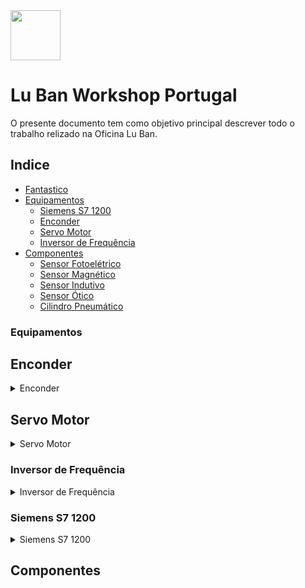 <img src="https://github.com/LMigu3liPT/Documentation_Luban/blob/main/Grafcets/32_Manual/Imagens_Grafcets/Logo_Luban.png" width="80" />    

# Lu Ban Workshop Portugal

O presente documento tem  como  objetivo  principal  descrever  todo o trabalho relizado na   Oficina   Lu   Ban.

## Indice
- [Fantastico](#fantastico)
- [Equipamentos](#equipamentos)
  - [Siemens S7 1200](#Siemens-S7-1200) 
  - [Enconder](#enconder)
  - [Servo Motor](#servo-motor)
  - [Inversor de Frequência](#inversor-de-frequência)
- [Componentes](#componentes)
  - [Sensor Fotoelétrico](#sensor-fotoelétrico)
  - [Sensor Magnético](#sensor-magnético) 
  - [Sensor Indutivo](#sensor-indutivo) 
  - [Sensor Ótico](#sensor-ótico) 
  - [Cilindro Pneumático](#cilindro-pneumático)

### Equipamentos
## Enconder
   <details>
     <summary>Enconder</summary>

Encoders ou geradores de Impulsos são equipamentos eletromecânicos, utilizados para conversão de movimentos rotativos ou deslocamentos lineares em impulsos elétricos de         onda quadrada, que geram uma quantidade exata de impulsos por volta em uma distribuição perfeita dos pulsos ao longo dos 360 graus do giro do eixo.

[Voltar ao Inicio](#Indice)
     </details>
     
## Servo Motor
   <details>
     <summary>Servo Motor</summary>

Um servo é utilizado como um atuador em sistemas de controlo automático, ele converte sinais elétricos num movimento angular no veio do motor. Os servos utilizados nas           estações YL-335B (Linha de Produção Automática) na oficina Luban são da Siemens, mais especificamente um motor AC SIMOTICS S-1FL6 e um drive SINAMISC V90 utilizados para         a locomoção do “robô” manipulador de transporte.

[Voltar ao Inicio](#Indice)
     </details>

### Inversor de Frequência
   <details>
     <summary>Inversor de Frequência</summary>

Um inversor de frequência é um dispositivo capaz de controlar a velocidade de rotação de um motor elétrico trifásico por meio do controle da frequência entregue pela rede       elétrica. Dessa forma, se um motor elétrico vai conectado diretamente a rede elétrica, a sua velocidade é constante, já que sua frequência também será constante.

[Voltar ao Inicio](#Indice)
     </details>

### Siemens S7 1200
   <details>
     <summary>Siemens S7 1200</summary>
  
Os controladores SIMATIC S7-1200 da Siemens são a escolha inteligente para soluções de automação compacta com opções de comunicação estendidas e funções tecnológicas             integradas. Eles estão disponíveis em versões padrão e à prova de falhas.

[Manual Geral - Siemens - PLC S7-1200](https://assets.new.siemens.com/siemens/assets/api/uuid:c0b52e48-be0a-4737-bf6e-a1b1a1d1fb7e/onlinehelp-v90-pt-pt.pdf)

[Voltar ao Inicio](#Indice)
     </details>


## Componentes



